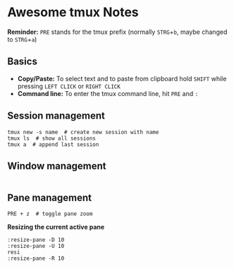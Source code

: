 # Awesome tmux Notes

**Reminder:** `PRE` stands for the tmux prefix (normally `STRG`+`b`, maybe changed to `STRG`+`a`)

## Basics

- **Copy/Paste:** To select text and to paste from clipboard hold `SHIFT` while pressing `LEFT CLICK` or `RIGHT CLICK`
- **Command line:** To enter the tmux command line, hit `PRE` and `:`


## Session management

```
tmux new -s name  # create new session with name
tmux ls  # show all sessions
tmux a  # append last session
```

## Window management

```
```

## Pane management

```
PRE + z  # toggle pane zoom
```

**Resizing the current active pane**

```
:resize-pane -D 10 
:resize-pane -U 10 
resi
:resize-pane -R 10
```
